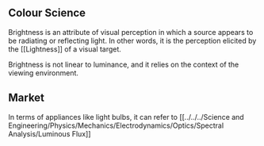 ## Colour Science
Brightness is an attribute of visual perception in which a source appears to be radiating or reflecting light. In other words, it is the perception elicited by the [[Lightness]] of a visual target.

Brightness is not linear to luminance, and it relies on the context of the viewing environment.

## Market
In terms of appliances like light bulbs, it can refer to [[../../../Science and Engineering/Physics/Mechanics/Electrodynamics/Optics/Spectral Analysis/Luminous Flux]]